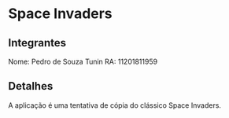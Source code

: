 # Space Invaders

## Integrantes

Nome: Pedro de Souza Tunin
RA: 11201811959

## Detalhes

A aplicação é uma tentativa de cópia do clássico Space Invaders.
